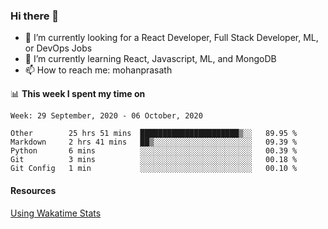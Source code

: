 ### Hi there 👋

- 🔭 I’m currently looking for a React Developer, Full Stack Developer, ML, or DevOps Jobs
- 🌱 I’m currently learning React, Javascript, ML, and MongoDB
- 📫 How to reach me: mohanprasath

📊 **This week I spent my time on**
<!--START_SECTION:waka-->
```text
Week: 29 September, 2020 - 06 October, 2020

Other        25 hrs 51 mins  ██████████████████████▒░░   89.95 % 
Markdown     2 hrs 41 mins   ██▒░░░░░░░░░░░░░░░░░░░░░░   09.39 % 
Python       6 mins          ░░░░░░░░░░░░░░░░░░░░░░░░░   00.39 % 
Git          3 mins          ░░░░░░░░░░░░░░░░░░░░░░░░░   00.18 % 
Git Config   1 min           ░░░░░░░░░░░░░░░░░░░░░░░░░   00.10 % 
```
<!--END_SECTION:waka-->

#### Resources
[Using Wakatime Stats](https://github.com/marketplace/actions/waka-readme)
